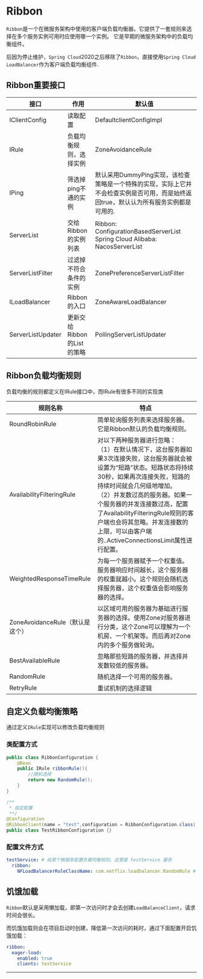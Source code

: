 # Ribbon

`Ribbon`是一个在微服务架构中使用的客户端负载均衡器。它提供了一套规则来选择在多个服务实例可用时应使用哪一个实例。
它是早期的微服务架构中的负载均衡组件。

后因为停止维护，`Spring Cloud`2020之后移除了`Ribbon`，直接使用`Spring Cloud LoadBalancer`作为客户端负载均衡组件.

## Ribbon重要接口

| 接口	                | 作用	                  | 默认值                                                                             |
|--------------------|----------------------|---------------------------------------------------------------------------------|
| IClientConfig	     | 读取配置	                | DefaultclientConfigImpl                                                         |
| IRule	             | 负载均衡规则，选择实例	         | ZoneAvoidanceRule                                                               |
| IPing	             | 筛选掉ping不通的实例	        | 默认采用DummyPing实现，该检查策略是一个特殊的实现，实际上它并不会检查实例是否可用，而是始终返回true，默认认为所有服务实例都是可用的.       |
| ServerList<Server> | 	交给Ribbon的实例列表	      | Ribbon: ConfigurationBasedServerList</br> Spring Cloud Alibaba: NacosServerList |
| ServerListFilter	  | 过滤掉不符合条件的实例          | 	ZonePreferenceServerListFilter                                                 |
| ILoadBalancer      | 	Ribbon的入口	          | ZoneAwareLoadBalancer                                                           |
| ServerListUpdater  | 	更新交给Ribbon的List的策略	 | PollingServerListUpdater                                                        |

## Ribbon负载均衡规则

负载均衡的规则都定义在IRule接口中，而IRule有很多不同的实现类

| 规则名称	                      | 特点                                                                                                                                                                                                                                                             |
|----------------------------|----------------------------------------------------------------------------------------------------------------------------------------------------------------------------------------------------------------------------------------------------------------|
| RoundRobinRule	            | 简单轮询服务列表来选择服务器。它是Ribbon默认的负载均衡规则。                                                                                                                                                                                                                              |
| AvailabilityFilteringRule	 | 对以下两种服务器进行忽略： <br/>（1）在默认情况下，这台服务器如果3次连接失败，这台服务器就会被设置为“短路”状态。短路状态将持续30秒，如果再次连接失败，短路的持续时间就会几何级地增加。<br/>（2）并发数过高的服务器。如果一个服务器的并发连接数过高，配置了AvailabilityFilteringRule规则的客户端也会将其忽略。并发连接数的上限，可以由客户端的<clientName>.<clientConfigNameSpace>.ActiveConnectionsLimit属性进行配置。 |
| WeightedResponseTimeRule	  | 为每一个服务器赋予一个权重值。服务器响应时间越长，这个服务器的权重就越小。这个规则会随机选择服务器，这个权重值会影响服务器的选择。                                                                                                                                                                                              |
| ZoneAvoidanceRule（默认是这个）   | 	以区域可用的服务器为基础进行服务器的选择。使用Zone对服务器进行分类，这个Zone可以理解为一个机房、一个机架等。而后再对Zone内的多个服务做轮询。                                                                                                                                                                                  |
| BestAvailableRule	         | 忽略那些短路的服务器，并选择并发数较低的服务器。                                                                                                                                                                                                                                       |
| RandomRule	                | 随机选择一个可用的服务器。                                                                                                                                                                                                                                                  |
| RetryRule                  | 	重试机制的选择逻辑                                                                                                                                                                                                                                                     |

## 自定义负载均衡策略

通过定义`IRule`实现可以修改负载均衡规则

### 类配置方式
```java
public class RibbonConfiguration {
    @Bean
    public IRule ribbonRule(){
        //随机选择
        return new RandomRule();
    }
}

/**
 * 指定配置
 **/
@Configuration
@RibbonClient(name = "test",configuration = RibbonConfiguration.class)
public class TestRibbonConfiguration {}
```

### 配置文件方式
```yaml
testService: # 给某个微服务配置负载均衡规则，这里是 testService 服务
  ribbon:
    NFLoadBalancerRuleClassName: com.netflix.loadbalancer.RandomRule # 负载均衡规则
```

## 饥饿加载

`Ribbon`默认是采用懒加载，即第一次访问时才会去创建`LoadBalanceClient`，请求时间会很长。

而饥饿加载则会在项目启动时创建，降低第一次访问的耗时，通过下面配置开启饥饿加载：
```yaml
ribbon:
  eager-load:
    enabled: true
    clients: testService
```


---
